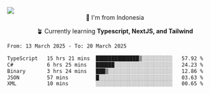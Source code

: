 
<img align = "center" src="https://readme-typing-svg.herokuapp.com?font=Fira+Code&size=25&pause=1000&color=00F713&center=true&vCenter=true&random=false&width=850&height=70&lines=Hi+There+%F0%9F%91%8B%2C+Im+Julian+Caesar;"/>
<br>

<div align = "center">
  📌 I'm from Indonesia
  
  🪴 Currently learning **Typescript, NextJS, and Tailwind**
</div>

<!--START_SECTION:waka-->

```txt
From: 13 March 2025 - To: 20 March 2025

TypeScript   15 hrs 21 mins  ██████████████▒░░░░░░░░░░   57.92 %
C#           6 hrs 25 mins   ██████░░░░░░░░░░░░░░░░░░░   24.23 %
Binary       3 hrs 24 mins   ███▒░░░░░░░░░░░░░░░░░░░░░   12.86 %
JSON         57 mins         █░░░░░░░░░░░░░░░░░░░░░░░░   03.63 %
XML          10 mins         ░░░░░░░░░░░░░░░░░░░░░░░░░   00.65 %
```

<!--END_SECTION:waka-->
